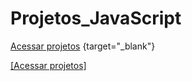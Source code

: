 # Projetos_JavaScript

[Acessar projetos](https://andersonnp.github.io/Projetos_JavaScript/) {target="_blank"} 


<a href="https://andersonnp.github.io/Projetos_JavaScript/" target="_blank">[Acessar projetos]</a>

